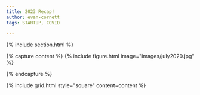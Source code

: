 ```yaml
---
title: 2023 Recap!
author: evan-cornett
tags: STARTUP, COVID

---
```

{% include section.html %} 

{% capture content %}
{% include figure.html image="images/july2020.jpg" %} 

{% endcapture %}

{% include grid.html style="square" content=content %}
